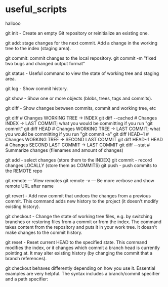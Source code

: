 # useful_scripts

hallooo

git init - Create an empty Git repository or reinitialize an existing one.


git add: stage changes for the next commit. Add a change in the working tree to the index (staging area).


git commit: commit changes to the local repository. git commit -m "fixed two bugs and changed output format"


git status - Useful command to view the state of working tree and staging area. 

git log - Show commit history.

git show - Show one or more objects (blobs, trees, tags and commits).

git diff - Show changes between commits, commit and working tree, etc

git diff  # Changes WORKING TREE -> INDEX
git diff --cached  # Changes INDEX -> LAST COMMIT; what you would be committing if you run "git commit"
git diff HEAD  # Changes WORKING TREE -> LAST COMMIT; what you would be committing if you run "git commit -a"
git diff HEAD~1  # Changes WORKING TREE -> SECOND LAST COMMIT
git diff HEAD~1 HEAD  # Changes SECOND LAST COMMIT -> LAST COMMIT
git diff --stat  # Summarize changes (filenames and amount of changes)


git add - select changes (store them to the INDEX)
git commit - record changes LOCALLY (store them as COMMITS)
git push - push commits to the REMOTE repo 


git remote — View remotes
git remote -v — Be more verbose and show remote URL after name


git revert - Add new commit that undoes the changes from a previous commit. This command adds new history to the project (it doesn't modify existing history).

git checkout - Change the state of working tree files, e.g. by switching branches or restoring files from a commit or from the index. The command takes content from the repository and puts it in your work tree. It doesn't make changes to the commit history.

git reset - Reset current HEAD to the specified state. This command modifies the index, or it changes which commit a branch head is currently pointing at. It may alter existing history (by changing the commit that a branch references).

git checkout behaves differently depending on how you use it. Essential examples are very helpful. The syntax includes a branch/commit specifier and a path specifier:


